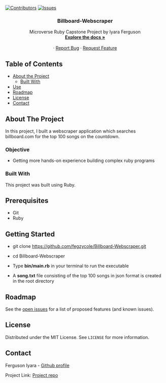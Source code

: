 [![Contributors][contributors-shield]][contributors-url]
[![Issues][issues-shield]][issues-url]
<br />
<p align="center">
 
  <h3 align="center">Billboard-Webscraper</h3>
  <p align="center">
    Microverse Ruby Capstone Project by Iyara Ferguson
    <br />
    <a href="https://github.com/fegzycole/Billboard-Webscraper/tree/feature-developer"><strong>Explore the docs »</strong></a>
    <br />
    <br />
    ·
    <a href="https://github.com/fegzycole/Billboard-Webscraper/issues">Report Bug</a>
    ·
    <a href="https://github.com/fegzycole/Billboard-Webscraper">Request Feature</a>
  </p>
</p>


<!-- TABLE OF CONTENTS -->
## Table of Contents

* [About the Project](#about-the-project)
  * [Built With](#built-with)
* [Use](#use)
* [Roadmap](#roadmap)
* [License](#license)
* [Contact](#contact)



<!-- ABOUT THE PROJECT -->
## About The Project

In this project, I built a webscraper application which searches billboard.com for the top 100 songs on the countdown.

### Objective

 - Getting more hands-on experience building complex ruby programs
 

### Built With

This project was built using Ruby. 

## Prerequisites
 - Git
 - Ruby


## Getting Started

- git clone https://github.com/fegzycole/Billboard-Webscraper.git

- cd Billboard-Webscraper

- Type **bin/main.rb** in your terminal to run the executable

- A **song.txt** file consisting of the top 100 songs in json format is created in the root directory


<!-- ROADMAP -->
## Roadmap

See the [open issues](https://github.com/fegzycole/Billboard-Webscraper/issues) for a list of proposed features (and known issues).


<!-- LICENSE -->
## License

Distributed under the MIT License. See `LICENSE` for more information.

<!-- CONTACT -->
## Contact
Ferguson Iyara - [Github profile](https://github.com/fegzycole)

Project Link: [Project repo](https://github.com/fegzycole/Billboard-Webscraper/)

<!-- MARKDOWN LINKS & IMAGES -->
<!-- https://www.markdownguide.org/basic-syntax/#reference-style-links -->
[contributors-shield]: https://img.shields.io/badge/Contributors-2-%2300ff00
[contributors-url]: https://github.com/fegzycole/Billboard-Webscraper/graphs/contributors
[issues-shield]: https://img.shields.io/badge/issues-0-%2300ff00
[issues-url]: https://github.com/fegzycole/Billboard-Webscraper/issues


